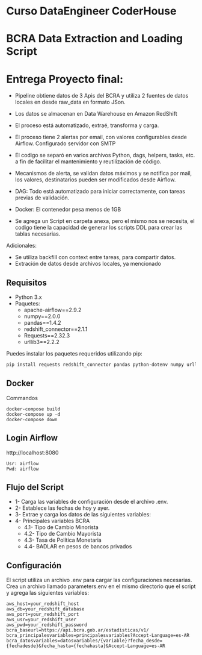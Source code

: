 # Curso DataEngineer CoderHouse

# BCRA Data Extraction and Loading Script

# Entrega Proyecto final:
- Pipeline obtiene datos de 3 Apis del BCRA y utiliza 2 fuentes de datos locales en desde raw_data en formato JSon.

- Los datos se almacenan en Data Warehouse en Amazon RedShift

- El proceso está automatizado, extraé, transforma y carga.

- El proceso tiene 2 alertas por email, con valores configurables desde Airflow. Configurado servidor con SMTP

- El codigo se separó en varios archivos Python, dags, helpers, tasks, etc. a fin de facilitar el mantenimiento y reutilización de código.

- Mecanismos de alerta, se validan datos máximos y se notifica por mail, los valores, destinatarios pueden ser modificados desde Airflow.

- DAG: Todo está automatizado para iniciar correctamente, con tareas previas de validación.

- Docker: El contenedor pesa menos de 1GB

- Se agrega un Script en carpeta anexa, pero el mismo nos se necesita, el codigo tiene la capacidad de generar los scripts DDL para crear las tablas necesarias.

Adicionales:
- Se utiliza backfill con context entre tareas, para compartir datos.
- Extración de datos desde archivos locales, ya mencionado

## Requisitos

- Python 3.x
- Paquetes:
  - apache-airflow==2.9.2
  - numpy==2.0.0
  - pandas==1.4.2
  - redshift_connector==2.1.1
  - Requests==2.32.3
  - urllib3==2.2.2

Puedes instalar los paquetes requeridos utilizando pip:

```sh
pip install requests redshift_connector pandas python-dotenv numpy urllib3
```

## Docker
Commandos
```
docker-compose build
docker-compose up -d
docker-compose down
```

## Login Airflow
http://localhost:8080
```
Usr: airflow
Pwd: airflow
```

## Flujo del Script

- 1- Carga las variables de configuración desde el archivo .env.
- 2- Establece las fechas de hoy y ayer.
- 3- Extrae y carga los datos de las siguientes variables:
- 4- Principales variables BCRA
  - 4.1- Tipo de Cambio Minorista
  - 4.2- Tipo de Cambio Mayorista
  - 4.3- Tasa de Política Monetaria
  - 4.4- BADLAR en pesos de bancos privados


## Configuración
El script utiliza un archivo .env para cargar las configuraciones necesarias. Crea un archivo llamado parameters.env en el mismo directorio que el script y agrega las siguientes variables:

```
aws_host=your_redshift_host
aws_db=your_redshift_database
aws_port=your_redshift_port
aws_usr=your_redshift_user
aws_pwd=your_redshift_password
bcra_baseurl=https://api.bcra.gob.ar/estadisticas/v1/
bcra_principalesvariables=principalesvariables?Accept-Language=es-AR
bcra_datosvariables=datosvariables/{variable}?fecha_desde={fechadesde}&fecha_hasta={fechahasta}&Accept-Language=es-AR
```
